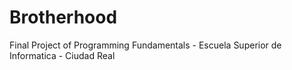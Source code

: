 # Brotherhood
Final Project of Programming Fundamentals - Escuela Superior de Informatica - Ciudad Real
